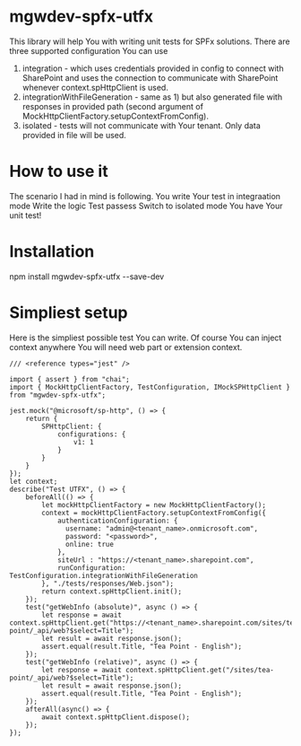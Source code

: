 # mgwdev-spfx-utfx
This library will help You with writing unit tests for SPFx solutions.
There are three supported configuration You can use

1) integration - which uses credentials provided in config to connect with SharePoint and uses the connection to communicate with SharePoint whenever context.spHttpClient is used.
2) integrationWithFileGeneration - same as 1) but also generated file with responses in provided path (second argument of MockHttpClientFactory.setupContextFromConfig).
3) isolated - tests will not communicate with Your tenant. Only data provided in file will be used.

# How to use it

The scenario I had in mind is following.
You write Your test in integraation mode
Write the logic
Test passess
Switch to isolated mode
You have Your unit test!

# Installation

npm install mgwdev-spfx-utfx --save-dev

# Simpliest setup

Here is the simpliest possible test You can write.
Of course You can inject context anywhere You will need web part or extension context.


```
/// <reference types="jest" />

import { assert } from "chai";
import { MockHttpClientFactory, TestConfiguration, IMockSPHttpClient } from "mgwdev-spfx-utfx";

jest.mock("@microsoft/sp-http", () => {
    return {
        SPHttpClient: {
            configurations: {
                v1: 1
            }
        }
    }
});
let context;
describe("Test UTFX", () => {
    beforeAll(() => {
        let mockHttpClientFactory = new MockHttpClientFactory();
        context = mockHttpClientFactory.setupContextFromConfig({
            authenticationConfiguration: {
              username: "admin@<tenant_name>.onmicrosoft.com",
              password: "<password>", 
              online: true
            },
            siteUrl : "https://<tenant_name>.sharepoint.com",
            runConfiguration: TestConfiguration.integrationWithFileGeneration
        }, "./tests/responses/Web.json");
        return context.spHttpClient.init();
    });
    test("getWebInfo (absolute)", async () => {
        let response = await context.spHttpClient.get("https://<tenant_name>.sharepoint.com/sites/tea-point/_api/web?$select=Title");
        let result = await response.json();
        assert.equal(result.Title, "Tea Point - English");
    });
    test("getWebInfo (relative)", async () => {
        let response = await context.spHttpClient.get("/sites/tea-point/_api/web?$select=Title");
        let result = await response.json();
        assert.equal(result.Title, "Tea Point - English");
    });
    afterAll(async() => {
        await context.spHttpClient.dispose();
    });
});
```
